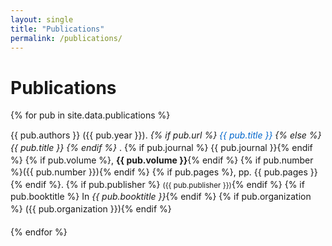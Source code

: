 ```yaml
---
layout: single
title: "Publications"
permalink: /publications/
---
```


# Publications

<ul class="publications-list">
  {% for pub in site.data.publications %}
    <li>
      <p>
        <span class="pub-authors">{{ pub.authors }}</span> ({{ pub.year }}). 
        <em>
          {% if pub.url %}
            <a href="{{ pub.url }}" target="_blank" rel="noopener noreferrer">{{ pub.title }}</a>
          {% else %}
            {{ pub.title }}
          {% endif %}
        </em>.
        <span class="pub-journal">
          {% if pub.journal %} {{ pub.journal }}{% endif %}
          {% if pub.volume %}, <strong>{{ pub.volume }}</strong>{% endif %}
          {% if pub.number %}({{ pub.number }}){% endif %}
          {% if pub.pages %}, pp. {{ pub.pages }}{% endif %}.
        </span>
        {% if pub.publisher %} <small>({{ pub.publisher }})</small>{% endif %}
        {% if pub.booktitle %} In <em>{{ pub.booktitle }}</em>{% endif %}
        {% if pub.organization %} ({{ pub.organization }}){% endif %}
      </p>
    </li>
  {% endfor %}
</ul>

<style>
  .publications-list {
    list-style-type: none;
    padding-left: 0;
  }
  .publications-list li {
    margin-bottom: 1.3em;
    line-height: 1.4;
  }
  .publications-list a {
    color: #0066cc;
    text-decoration: none;
  }
  .publications-list a:hover {
    text-decoration: underline;
  }
  /* Smaller font for authors */
  .pub
